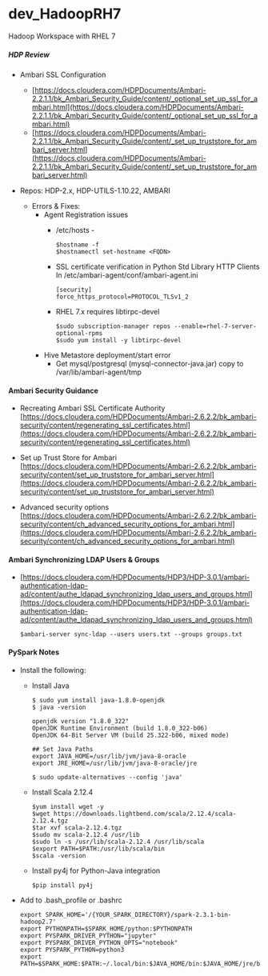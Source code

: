 # dev_HadoopRH7
Hadoop Workspace with RHEL 7

##### HDP Review
- Ambari SSL Configuration
  - [https://docs.cloudera.com/HDPDocuments/Ambari-2.2.1.1/bk_Ambari_Security_Guide/content/_optional_set_up_ssl_for_ambari.html](https://docs.cloudera.com/HDPDocuments/Ambari-2.2.1.1/bk_Ambari_Security_Guide/content/_optional_set_up_ssl_for_ambari.html) <br/>
  - [https://docs.cloudera.com/HDPDocuments/Ambari-2.2.1.1/bk_Ambari_Security_Guide/content/_set_up_truststore_for_ambari_server.html](https://docs.cloudera.com/HDPDocuments/Ambari-2.2.1.1/bk_Ambari_Security_Guide/content/_set_up_truststore_for_ambari_server.html) <br/> 

- Repos: HDP-2.x, HDP-UTILS-1.10.22, AMBARI

  - Errors & Fixes:
    - Agent Registration issues
      - /etc/hosts - <IP> <FQDN> <SYSNAME> <br/>
        ```
        $hostname -f
        $hostnamectl set-hostname <FQDN>
        ```
      - SSL certificate verification in Python Std Library HTTP Clients
        In /etc/ambari-agent/conf/ambari-agent.ini <br/>
        ```
        [security]
        force_https_protocol=PROTOCOL_TLSv1_2
        ``` 

      - RHEL 7.x requires libtirpc-devel  <br/>
        ```
        $sudo subscription-manager repos --enable=rhel-7-server-optional-rpms
        $sudo yum install -y libtirpc-devel
        ```
    - Hive Metastore deployment/start error
      - Get mysql/postgresql (mysql-connector-java.jar) copy to /var/lib/ambari-agent/tmp

#### Ambari Security Guidance
- Recreating Ambari SSL Certificate Authority <br/>
  [https://docs.cloudera.com/HDPDocuments/Ambari-2.6.2.2/bk_ambari-security/content/regenerating_ssl_certificates.html](https://docs.cloudera.com/HDPDocuments/Ambari-2.6.2.2/bk_ambari-security/content/regenerating_ssl_certificates.html) <br/>
  
- Set up Trust Store for Ambari <br/>
  [https://docs.cloudera.com/HDPDocuments/Ambari-2.6.2.2/bk_ambari-security/content/set_up_truststore_for_ambari_server.html](https://docs.cloudera.com/HDPDocuments/Ambari-2.6.2.2/bk_ambari-security/content/set_up_truststore_for_ambari_server.html) <br/>
  
- Advanced security options <br/>
  [https://docs.cloudera.com/HDPDocuments/Ambari-2.6.2.2/bk_ambari-security/content/ch_advanced_security_options_for_ambari.html](https://docs.cloudera.com/HDPDocuments/Ambari-2.6.2.2/bk_ambari-security/content/ch_advanced_security_options_for_ambari.html) <br/>

#### Ambari Synchronizing LDAP Users & Groups
- [https://docs.cloudera.com/HDPDocuments/HDP3/HDP-3.0.1/ambari-authentication-ldap-ad/content/authe_ldapad_synchronizing_ldap_users_and_groups.html](https://docs.cloudera.com/HDPDocuments/HDP3/HDP-3.0.1/ambari-authentication-ldap-ad/content/authe_ldapad_synchronizing_ldap_users_and_groups.html) <br/>
  ```
  $ambari-server sync-ldap --users users.txt --groups groups.txt
  ```

#### PySpark Notes
- Install the following: <br/>

  - Install Java
    ```
    $ sudo yum install java-1.8.0-openjdk
    $ java -version

    openjdk version "1.8.0_322"
    OpenJDK Runtime Environment (build 1.8.0_322-b06)
    OpenJDK 64-Bit Server VM (build 25.322-b06, mixed mode)
    
    ## Set Java Paths
    export JAVA_HOME=/usr/lib/jvm/java-8-oracle
    export JRE_HOME=/usr/lib/jvm/java-8-oracle/jre
    
    $ sudo update-alternatives --config 'java'
    ```
  
  - Install Scala 2.12.4
    ```
    $yum install wget -y
    $wget https://downloads.lightbend.com/scala/2.12.4/scala-2.12.4.tgz
    $tar xvf scala-2.12.4.tgz
    $sudo mv scala-2.12.4 /usr/lib
    $sudo ln -s /usr/lib/scala-2.12.4 /usr/lib/scala
    $export PATH=$PATH:/usr/lib/scala/bin
    $scala -version
    ```
  
  - Install py4j for Python-Java integration 
    ```
    $pip install py4j
    ```
  
- Add to .bash_profile or .bashrc <br/>
  ```
  export SPARK_HOME='/{YOUR_SPARK_DIRECTORY}/spark-2.3.1-bin-hadoop2.7'
  export PYTHONPATH=$SPARK_HOME/python:$PYTHONPATH
  export PYSPARK_DRIVER_PYTHON="jupyter"
  export PYSPARK_DRIVER_PYTHON_OPTS="notebook"
  export PYSPARK_PYTHON=python3
  export PATH=$SPARK_HOME:$PATH:~/.local/bin:$JAVA_HOME/bin:$JAVA_HOME/jre/bin
  ```
